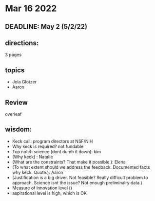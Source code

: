 # Mar 16 2022

## DEADLINE: May 2 (5/2/22)

## directions:

3 pages

## topics

+ Jola Glotzer
+ Aaron

## Review

overleaf

## wisdom: 

+ Keck call: program directors at NSF/NIH
+ Why keck is required? not fundable
+ Top notch science (dont dumb it down): kim
+ (Why keck) : Natalie
+ (What are the constraints? That make it possible.): Elena
+ (To what extent should we address the feedback. Documented facts why keck. Quote.): Aaron
+ (Justification is a big driver. Not feasible? Really difficult problem to approach. Science isnt the issue? Not enough preliminalry data.)
+ Measure of innovation level ()
+ aspirational level is high, which is OK




